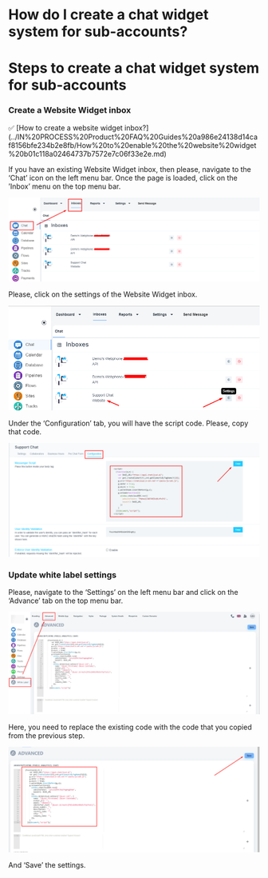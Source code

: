# How do I create a chat widget system for sub-accounts?

# Steps to create a chat widget system for sub-accounts

### Create a Website Widget inbox

<aside>
✅ [How to create a website widget inbox?](../IN%20PROCESS%20Product%20FAQ%20Guides%20a986e24138d14caf8156bfe234b2e8fb/How%20to%20enable%20the%20website%20widget%20b01c118a02464737b7572e7c06f33e2e.md)

</aside>

If you have an existing Website Widget inbox, then please, navigate to the ‘Chat’ icon on the left menu bar. Once the page is loaded, click on the ’Inbox’ menu on the top menu bar.

![Untitled](How%20do%20I%20create%20a%20chat%20widget%20system%20for%20sub-accou%20cb924d99eb0747f69f55f5514579a886/Untitled.png)

Please, click on the settings of the Website Widget inbox.

![Untitled](How%20do%20I%20create%20a%20chat%20widget%20system%20for%20sub-accou%20cb924d99eb0747f69f55f5514579a886/Untitled%201.png)

Under the ‘Configuration’ tab, you will have the script code. Please, copy that code.

![Untitled](How%20do%20I%20create%20a%20chat%20widget%20system%20for%20sub-accou%20cb924d99eb0747f69f55f5514579a886/Untitled%202.png)

### Update white label settings

Please, navigate to the ‘Settings’ on the left menu bar and click on the ‘Advance’ tab on the top menu bar.

![Untitled](How%20do%20I%20create%20a%20chat%20widget%20system%20for%20sub-accou%20cb924d99eb0747f69f55f5514579a886/Untitled%203.png)

Here, you need to replace the existing code with the code that you copied from the previous step.

![Untitled](How%20do%20I%20create%20a%20chat%20widget%20system%20for%20sub-accou%20cb924d99eb0747f69f55f5514579a886/Untitled%204.png)

And ‘Save’ the settings.
